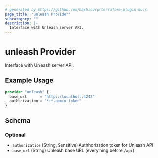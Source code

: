 ```yaml
---
# generated by https://github.com/hashicorp/terraform-plugin-docs
page_title: "unleash Provider"
subcategory: ""
description: |-
  Interface with Unleash server API.
---
```


# unleash Provider

Interface with Unleash server API.

## Example Usage

```terraform
provider "unleash" {
  base_url      = "http://localhost:4242"
  authorization = "*:*.admin-token"
}
```

<!-- schema generated by tfplugindocs -->
## Schema

### Optional

- `authorization` (String, Sensitive) Authhorization token for Unleash API
- `base_url` (String) Unleash base URL (everything before `/api`)
